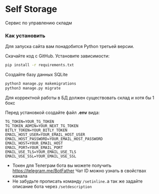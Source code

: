 # Self Storage

Сервис по управлению складм

### Как установить
Для запуска сайта вам понадобится Python третьей версии.

Скачайте код с GitHub. Установите зависимости:

```sh
pip install -r requirements.txt
```

Создайте базу данных SQLite

```sh
python3 manage.py makemigrations
python3 manage.py migrate
```
Для корректной работы в БД должен существовать склад и хотя бы 1 бокс


Перед установкой создайте файл **.env** вида:
```properties
TG_TOKEN=YOUR_TG_TOKEN
TG_TOKEN_ADMIN=YOUR_NEXT_TG_TOKEN
BITLY_TOKEN=YOUR_BITLY_TOKEN
EMAIL_HOST_USER=YOUR_EMAIL_HOST_USER
EMAIL_HOST_PASSWORD=YOUR_EMAIL_HOST_PASSWORD
EMAIL_HOST=YOUR_EMAIL_HOST
EMAIL_PORT=YOUR_EMAIL_PORT
EMAIL_USE_TLS=YOUR_EMAIL_USE_TLS
EMAIL_USE_SSL=YOUR_EMAIL_USE_SSL
```

- Токен для Телеграм бота вы можете получить https://telegram.me/BotFather Чат ID можно узнать в свойствах канала
- Не забудьте прописать команду `/setinline.`а так же задайте описание бота через `/setdescription`



